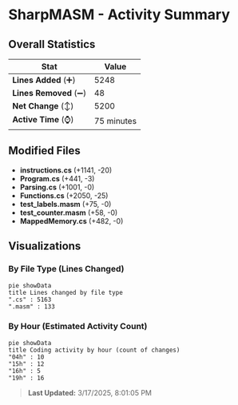 # SharpMASM - Activity Summary 

## Overall Statistics

| Stat                   | Value                                                             |
| ---------------------- | ----------------------------------------------------------------- |
| **Lines Added** (➕)   | 5248                                          |
| **Lines Removed** (➖) | 48                                        |
| **Net Change** (↕)    | 5200                |
| **Active Time** (⌚)   | 75 minutes |


## Modified Files
- **instructions.cs** (+1141, -20)
- **Program.cs** (+441, -3)
- **Parsing.cs** (+1001, -0)
- **Functions.cs** (+2050, -25)
- **test_labels.masm** (+75, -0)
- **test_counter.masm** (+58, -0)
- **MappedMemory.cs** (+482, -0)

## Visualizations

### By File Type (Lines Changed)

```mermaid
pie showData
title Lines changed by file type
".cs" : 5163
".masm" : 133
```

### By Hour (Estimated Activity Count)

```mermaid
pie showData
title Coding activity by hour (count of changes)
"04h" : 10
"15h" : 12
"16h" : 5
"19h" : 16
```


> **Last Updated:** 3/17/2025, 8:01:05 PM